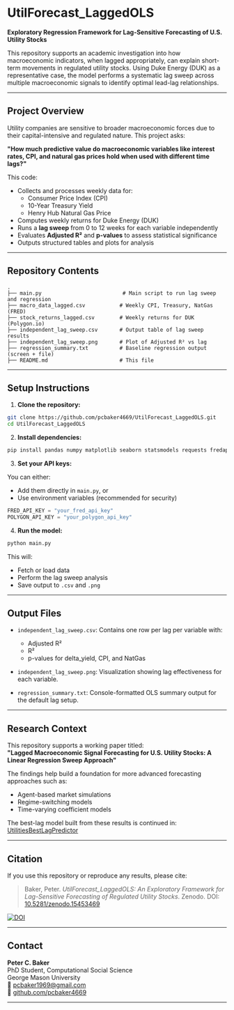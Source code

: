 # UtilForecast_LaggedOLS

**Exploratory Regression Framework for Lag-Sensitive Forecasting of U.S. Utility Stocks**

This repository supports an academic investigation into how macroeconomic indicators, when lagged appropriately, can explain short-term movements in regulated utility stocks. Using Duke Energy (DUK) as a representative case, the model performs a systematic lag sweep across multiple macroeconomic signals to identify optimal lead-lag relationships.

---

## Project Overview

Utility companies are sensitive to broader macroeconomic forces due to their capital-intensive and regulated nature. This project asks:

**"How much predictive value do macroeconomic variables like interest rates, CPI, and natural gas prices hold when used with different time lags?"**

This code:
- Collects and processes weekly data for:
  - Consumer Price Index (CPI)
  - 10-Year Treasury Yield
  - Henry Hub Natural Gas Price
- Computes weekly returns for Duke Energy (DUK)
- Runs a **lag sweep** from 0 to 12 weeks for each variable independently
- Evaluates **Adjusted R²** and **p-values** to assess statistical significance
- Outputs structured tables and plots for analysis

---

## Repository Contents

```
.
├── main.py                          # Main script to run lag sweep and regression
├── macro_data_lagged.csv           # Weekly CPI, Treasury, NatGas (FRED)
├── stock_returns_lagged.csv        # Weekly returns for DUK (Polygon.io)
├── independent_lag_sweep.csv       # Output table of lag sweep results
├── independent_lag_sweep.png       # Plot of Adjusted R² vs lag
├── regression_summary.txt          # Baseline regression output (screen + file)
├── README.md                       # This file
```

---

## Setup Instructions

1. **Clone the repository:**

```bash
git clone https://github.com/pcbaker4669/UtilForecast_LaggedOLS.git
cd UtilForecast_LaggedOLS
```

2. **Install dependencies:**

```bash
pip install pandas numpy matplotlib seaborn statsmodels requests fredapi
```

3. **Set your API keys:**

You can either:
- Add them directly in `main.py`, or
- Use environment variables (recommended for security)

```python
FRED_API_KEY = "your_fred_api_key"
POLYGON_API_KEY = "your_polygon_api_key"
```

4. **Run the model:**

```bash
python main.py
```

This will:
- Fetch or load data
- Perform the lag sweep analysis
- Save output to `.csv` and `.png`

---

## Output Files

- `independent_lag_sweep.csv`: Contains one row per lag per variable with:
  - Adjusted R²
  - R²
  - p-values for delta_yield, CPI, and NatGas

- `independent_lag_sweep.png`: Visualization showing lag effectiveness for each variable.

- `regression_summary.txt`: Console-formatted OLS summary output for the default lag setup.

---

## Research Context

This repository supports a working paper titled:  
**"Lagged Macroeconomic Signal Forecasting for U.S. Utility Stocks: A Linear Regression Sweep Approach"**

The findings help build a foundation for more advanced forecasting approaches such as:
- Agent-based market simulations
- Regime-switching models
- Time-varying coefficient models

The best-lag model built from these results is continued in:  
[UtilitiesBestLagPredictor](https://github.com/pcbaker4669/UtilitiesBestLagPredictor)

---

## Citation

If you use this repository or reproduce any results, please cite:

> Baker, Peter. *UtilForecast_LaggedOLS: An Exploratory Framework for Lag-Sensitive Forecasting of Regulated Utility Stocks*. Zenodo. DOI: [10.5281/zenodo.15453469](https://doi.org/10.5281/zenodo.15453469)

[![DOI](https://zenodo.org/badge/981723841.svg)](https://doi.org/10.5281/zenodo.15453469)

---

## Contact

**Peter C. Baker**  
PhD Student, Computational Social Science  
George Mason University  
📧 pcbaker1969@gmail.com  
🔗 [github.com/pcbaker4669](https://github.com/pcbaker4669)

---
